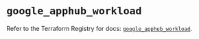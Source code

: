# `google_apphub_workload`

Refer to the Terraform Registry for docs: [`google_apphub_workload`](https://registry.terraform.io/providers/hashicorp/google/5.39.1/docs/resources/apphub_workload).
